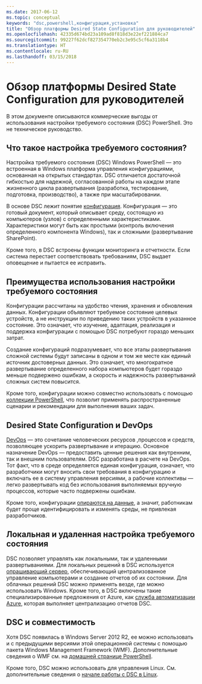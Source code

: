 ```yaml
---
ms.date: 2017-06-12
ms.topic: conceptual
keywords: "dsc,powershell,конфигурация,установка"
title: "Обзор платформы Desired State Configuration для руководителей"
ms.openlocfilehash: 42335d674bd23a109ad8f818d3e22ef221884ca7
ms.sourcegitcommit: 99227f62dcf827354770eb2c3e95c5cf6a3118b4
ms.translationtype: HT
ms.contentlocale: ru-RU
ms.lasthandoff: 03/15/2018
---
```

# <a name="desired-state-configuration-overview-for-decision-makers"></a>Обзор платформы Desired State Configuration для руководителей

В этом документе описываются коммерческие выгоды от использования настройки требуемого состояния (DSC) PowerShell. Это не техническое руководство.

## <a name="what-is-desired-state-configuration"></a>Что такое настройка требуемого состояния?

Настройка требуемого состояния (DSC) Windows PowerShell — это встроенная в Windows платформа управления конфигурациями, основанная на открытых стандартах. DSC отличается достаточной гибкостью для надежной, согласованной работы на каждом этапе жизненного цикла развертывания (разработка, тестирование, подготовка, производство), а также при масштабировании. 

В основе DSC лежит понятие [конфигурация](https://msdn.microsoft.com/powershell/dsc/configurations).
Конфигурация — это готовый документ, который описывает среду, состоящую из компьютеров (узлов) с определенными характеристиками. Характеристики могут быть как простыми (контроль включения определенного компонента Windows), так и сложными (развертывание SharePoint). 

Кроме того, в DSC встроены функции мониторинга и отчетности. Если система перестает соответствовать требованиям, DSC выдает оповещение и пытается ее исправить. 

## <a name="benefits-of-using-desired-state-configuration"></a>Преимущества использования настройки требуемого состояния

Конфигурации рассчитаны на удобство чтения, хранения и обновления данных. Конфигурации объявляют требуемое состояние целевых устройств, а не инструкции по приведению таких устройств в указанное состояние. Это означает, что изучение, адаптация, реализация и поддержка конфигурации с помощью DSC потребуют гораздо меньших затрат. 

Создание конфигураций подразумевает, что все этапы развертывания сложной системы будут записаны в одном и том же месте как единый источник достоверных данных. Это означает, что многократное развертывание определенного набора компьютеров будет гораздо меньше подвержено ошибкам, а скорость и надежность развертываний сложных систем повысится.

Кроме того, конфигурации можно совместно использовать с помощью [коллекции PowerShell](https://powershellgallery.com), что позволит применять распространенные сценарии и рекомендации для выполнения ваших задач.


## <a name="desired-state-configuration-and-devops"></a>Desired State Configuration и DevOps

[DevOps](http://blogs.technet.com/b/ashleymcglone/archive/2015/11/20/devops-for-n00bs-ie-windows-people.aspx) — это сочетание человеческих ресурсов ,процессов и средств, позволяющее ускорить развертывание и итерацию. Основное назначение DevOps — предоставить ценные решения как внутренним, так и внешним пользователям. DSC разработана в расчете на DevOps. Тот факт, что в среде определяется единая конфигурация, означает, что разработчики могут вносить свои требования в конфигурацию и включать ее в систему управления версиями, а рабочие коллективы — легко развертывать код без использования выполняемых вручную процессов, которые часто подвержены ошибкам. 

Кроме того, конфигурации [опираются на данные](https://msdn.microsoft.com/powershell/dsc/configdata), а значит, работникам будет проще идентифицировать и изменять среды, не привлекая разработчиков. 

## <a name="desired-state-configuration-on--and-off-premises"></a>Локальная и удаленная настройка требуемого состояния

DSC позволяет управлять как локальными, так и удаленными развертываниями. Для локальных решений в DSC используется [опрашивающий сервер](https://msdn.microsoft.com/powershell/dsc/pullserver), обеспечивающий централизованное управление компьютерами и создание отчетов об их состоянии. Для облачных решений DSC можно применять везде, где можно использовать Windows. Кроме того, в DSC включены такие специализированные предложения от Azure, как [служба автоматизации Azure](https://azure.microsoft.com/en-us/documentation/services/automation/), которая выполняет централизацию отчетов DSC. 

## <a name="dsc-and-compatibility"></a>DSC и совместимость

Хотя DSC появилась в Windows Server 2012 R2, ее можно использовать и с предыдущими версиями этой операционной системы с помощью пакета Windows Management Framework (WMF). Дополнительные сведения о WMF см. на [домашней странице PowerShell](https://msdn.microsoft.com/en-us/powershell/). 

Кроме того, DSC можно использовать для управления Linux. См. дополнительные сведения о [начале работы с DSC в Linux](https://msdn.microsoft.com/en-us/powershell/dsc/lnxgettingstarted).


